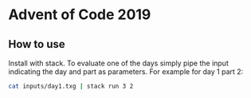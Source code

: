 # Advent of Code 2019

## How to use

Install with stack. To evaluate one of the days simply pipe the input indicating the day and part as parameters. For example for day 1 part 2: 

```bash
cat inputs/day1.txg | stack run 3 2
```

